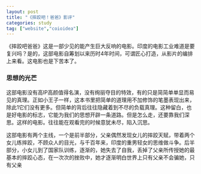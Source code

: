 ```yaml
---
layout: post
title: "《摔跤吧！爸爸》影评"
categories: study
tag: ["website","coioidea"]
---
```


《摔跤吧爸爸》这是一部少见的能产生巨大反响的电影。印度的电影工业难道是要复兴吗？是的，这部电影自筹划以来历时4年时间，可谓匠心打造，从影片的编排上来看。这电影也是下苦本了。

### 思想的光芒

这部电影没有高IP高颜值得名演，没有绚丽夺目的特效，有的只是简简单单显而易见的真理。正如小王子一样，这本书里把简单的道理用不加修饰的笔墨表现出来，除此1它们没有更多。但简单的背后往往隐藏着到不尽的负载真理。这种留白，也是好电影的标志，它能为我们的思想开辟一条道路。但是怎么走，还要靠我们深思。这样的电影。往往能在观看完的时候意犹未尽，陷入沉思。

这部电影有两个主线，一个是前半部分，父亲偶然发现女儿的摔跤天赋，带着两个女儿练摔跤，不顾众人的目光，与千百年来，印度的重男轻女的思维做斗争。后半部分，小女儿到了国家队训练，逐渐的，她失去了自我，丢掉了父亲所传授她的最基本的摔跤心态，在一次次的挫败中，她才逐渐明白世界上只有父亲不会骗她，只有父亲